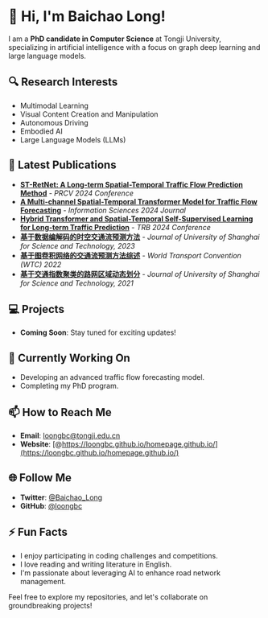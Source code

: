 # 👋 Hi, I'm **Baichao Long**!

I am a **PhD candidate in Computer Science** at Tongji University, specializing in artificial intelligence with a focus on graph deep learning and large language models.

## 🔍 Research Interests
- Multimodal Learning
- Visual Content Creation and Manipulation
- Autonomous Driving
- Embodied AI
- Large Language Models (LLMs)

## 📝 Latest Publications
- **[ST-RetNet: A Long-term Spatial-Temporal Traffic Flow Prediction Method](https://arxiv.org/pdf/2407.11074)** - *PRCV 2024 Conference*
- **[A Multi-channel Spatial-Temporal Transformer Model for Traffic Flow Forecasting](https://arxiv.org/pdf/2405.06266)** - *Information Sciences 2024 Journal*
- **[Hybrid Transformer and Spatial-Temporal Self-Supervised Learning for Long-term Traffic Prediction](https://arxiv.org/pdf/2401.16453)** - *TRB 2024 Conference*
- **[基于数据编解码的时空交通流预测方法](https://kns.cnki.net/kcms2/article/abstract?v=8pq0kR8SZyV2KEmXS_ti5sEp7QzZVa57eQxMVHegA_B6QC3xQxHilgiCkiHVLI5H2tSrVJ6youoxl_HmbgpAmByNuNWn4Ppk89HG5lxsZu4GsZLcnU1k5VUtz-283eBzkpDnl8j2_POSdcovRz6eRABz5k9kzjPIUlSh3Clwh3hbyS-_lWX08Sj55UefQf0Zj7a8FBU4ilc=&uniplatform=NZKPT&language=CHS)** - *Journal of University of Shanghai for Science and Technology, 2023*
- **[基于图卷积网络的交通流预测方法综述](https://kns.cnki.net/kcms2/article/abstract?v=8pq0kR8SZyWR2z9uQwO4QtJqwjZVbOMmquodFFffwMKYuClcPVkew_OVz0J1qoYf69kJHd0vTTfJEZAHxnz7cFZ97BriYGsolBsi8VoAhsy-_Hr6x4fflf2x3mGzhEA7FrO2V93FdGjWMX2Mm-ZrP7tLnRrVS90tXuzYZfIWKyJYKNTe7KS8MTOljFZm3-YXmSF_1I_j_6aS12zmaxO3xQ==&uniplatform=NZKPT&language=CHS)** - *World Transport Convention (WTC) 2022*
- **[基于交通指数聚类的路网区域动态划分](https://kns.cnki.net/kcms2/article/abstract?v=8pq0kR8SZyXDAKGx6qMevQDjvM3-hYIThnYgK4W5yDj01pOmbJ8M2EN6HGzfxw2rhhyeO9e5U0kAdUdrK3dxf0JjbklOy_Iodx9_KePdiiRV7y6cfmMYaxQfkAjnhPD-cU6NqV-COGyhT08plMPYHbuonhxFhqb41r6-b2D6ulHU9ILyYV2D17v5HCLq5j1LmLDercR4nbk=&uniplatform=NZKPT&language=CHS)** - *Journal of University of Shanghai for Science and Technology, 2021*

## 💻 Projects
- **Coming Soon**: Stay tuned for exciting updates!

## 🌱 Currently Working On
- Developing an advanced traffic flow forecasting model.
- Completing my PhD program.

## 📫 How to Reach Me
- **Email**: [loongbc@tongji.edu.cn](mailto:loongbc@tongji.edu.cn)
- **Website**: [@https://loongbc.github.io/homepage.github.io/](https://loongbc.github.io/homepage.github.io/)

## 🌐 Follow Me
- **Twitter**: [@Baichao_Long](https://x.com/Baichao_Long)
- **GitHub**: [@loongbc](https://github.com/loongbc)

## ⚡ Fun Facts
- I enjoy participating in coding challenges and competitions.
- I love reading and writing literature in English.
- I'm passionate about leveraging AI to enhance road network management.

Feel free to explore my repositories, and let's collaborate on groundbreaking projects!
